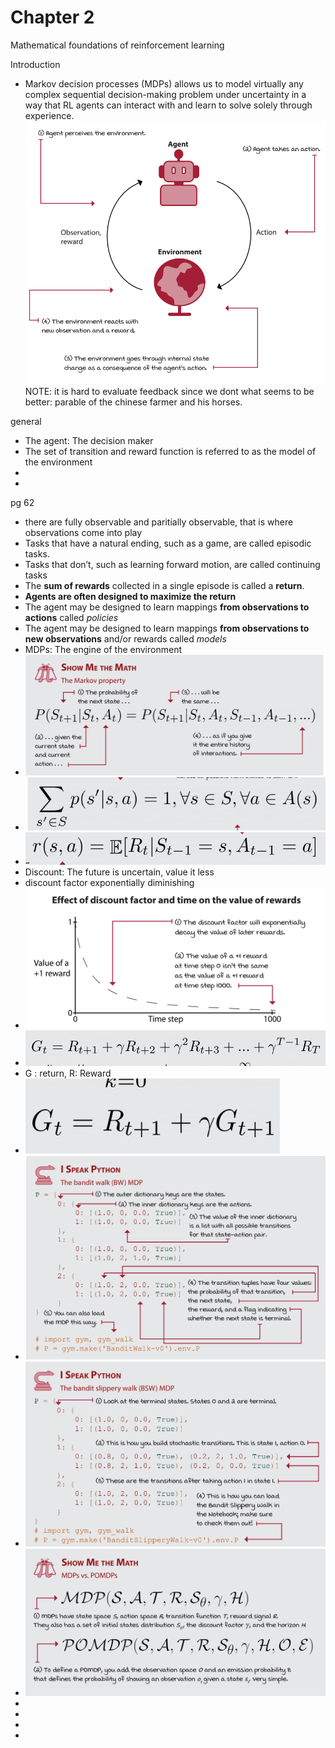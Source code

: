 # Chapter 2 

Mathematical foundations of reinforcement learning 


Introduction
* Markov decision processes (MDPs) allows us to model virtually any complex sequential decision-making problem under uncertainty in a way that RL agents can interact with and learn to solve solely through experience.
![](./assets/c2_p1.png)
NOTE: it is hard to evaluate feedback since we dont what seems to be better: parable of the chinese farmer and his horses.

general
* The agent: The decision maker
* The set of transition and reward function is referred to as the model of the environment
* 
* 


pg 62


* there are fully observable and paritially observable, that is where observations come into play
* Tasks that have a natural ending, such as a game, are called episodic tasks.
* Tasks that don’t, such as learning forward motion, are called continuing tasks
*  The **sum of rewards** collected in a single episode is called a **return**. 
* **Agents are often designed to maximize the return**
* The agent may be designed to learn mappings **from observations to actions** called *policies*
* The agent may be designed to learn mappings **from observations to new observations** and/or rewards called *models*
* MDPs: The engine of the environment
* ![](./assets/c2_p2.png)
* ![](./assets/c2_p3.png)
* ![](./assets/c2_p4.png)
* Discount: The future is uncertain, value it less
* discount factor exponentially diminishing
* ![](./assets/c2_p6.png)
* ![](./assets/c2_p5.png)
* G : return, R: Reward
* ![](./assets/c2_p7.png)
* ![](./assets/c2_p8.png)
* ![](./assets/c2_p9.png)
* ![](./assets/c2_p10.png)
* 
* 
* 
* 






